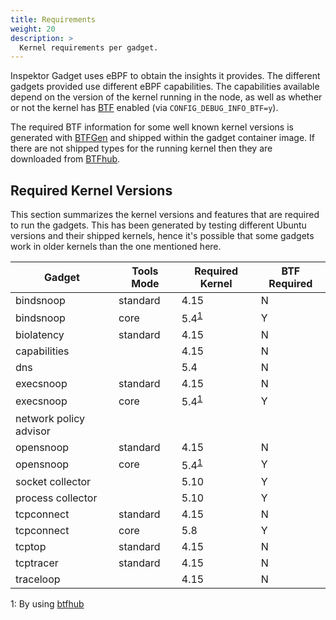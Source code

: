 ```yaml
---
title: Requirements
weight: 20
description: >
  Kernel requirements per gadget.
---
```


Inspektor Gadget uses eBPF to obtain the insights it provides. The
different gadgets provided use different eBPF capabilities.  The
capabilities available depend on the version of the kernel running in the
node, as well as whether or not the kernel has
[BTF](https://www.kernel.org/doc/html/latest/bpf/btf.html) enabled (via
`CONFIG_DEBUG_INFO_BTF=y`).

The required BTF information for some well known kernel versions is
generated with [BTFGen](https://github.com/kinvolk/btfgen) and shipped
within the gadget container image. If there are not shipped types for
the running kernel then they are downloaded from
[BTFhub](https://github.com/aquasecurity/btfhub/).

## Required Kernel Versions

This section summarizes the kernel versions and features that are required to
run the gadgets. This has been generated by testing different Ubuntu versions
and their shipped kernels, hence it's possible that some gadgets work in older
kernels than the one mentioned here.


| Gadget                 | Tools Mode | Required Kernel                 | BTF Required |
|------------------------|------------|---------------------------------|--------------|
| bindsnoop              | standard   | 4.15                            | N            |
| bindsnoop              | core       | 5.4<sup>[1](#btfhubnote)</sup>  | Y            |
| biolatency             | standard   | 4.15                            | N            |
| capabilities           |            | 4.15                            | N            |
| dns                    |            | 5.4                             | N            |
| execsnoop              | standard   | 4.15                            | N            |
| execsnoop              | core       | 5.4<sup>[1](#btfhubnote)</sup>  | Y            |
| network policy advisor |            |                                 |              |
| opensnoop              | standard   | 4.15                            | N            |
| opensnoop              | core       | 5.4<sup>[1](#btfhubnote)</sup>  | Y            |
| socket collector       |            | 5.10                            | Y            |
| process collector      |            | 5.10                            | Y            |
| tcpconnect             | standard   | 4.15                            | N            |
| tcpconnect             | core       | 5.8                             | Y            |
| tcptop                 | standard   | 4.15                            | N            |
| tcptracer              | standard   | 4.15                            | N            |
| traceloop              |            | 4.15                            | N            |

<a name="btfhubnote">1</a>: By using [btfhub](https://github.com/aquasecurity/btfhub/)
